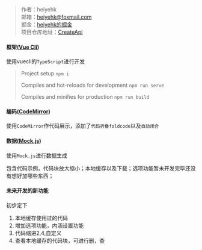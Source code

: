 
> 作者：heiyehk  
> 邮箱：heiyehk@foxmail.com  
> 掘金：[heiyehk的掘金](https://juejin.im/user/5c417f7ee51d45524c7cea18)  
> 项目仓库地址：[CreateApi](https://github.com/heiyehk/createapi)

#### 框架([Vue Cli](https://cli.vuejs.org/zh/))
使用vuecli的`TypeScript`进行开发
> Project setup
> `npm i`
>
> Compiles and hot-reloads for development
> `npm run serve`
>
> Compiles and minifies for production
> `npm run build`

#### 编码([CodeMirror](https://codemirror.net/))
使用`CodeMirror`作代码展示，添加了`代码折叠foldcode`以及`自动闭合`

#### 数据([Mock.js](http://mockjs.com/))
使用`Mock.js`进行数据生成

包含代码示例，代码块放大缩小；本地缓存以及下载；选项功能暂未开发完毕还没有想好加哪些东西；
#### 未来开发的新功能
初步定下
1. 本地缓存使用过的代码
2. 增加选项功能，内涵设置功能
  1. 代码缩进2,4,自定义
  2. 查看本地缓存的代码块，可进行删，查